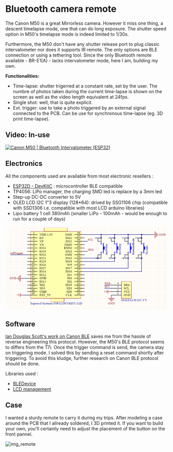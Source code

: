 # Bluetooth camera remote

The Canon M50 is a great Mirrorless camera. However it miss one thing, a descent timelapse mode, one that can do long exposure. The shutter speed option in M50's timelapse mode is indeed limited to 1/30s.

Furthermore, the M50 don't have any shutter release port to plug classic intervalometer nor does it supports IR remote. The only options are BLE connection or using a tethering tool.
Since the only Bluetooth remote available - BR-E1(A) - lacks intervalometer mode, here I am, building my own.

__Functionalities:__
* Time-lapse: shutter trigerred at a constant rate, set by the user. The numbre of photos taken during the current time-lapse is shown on the screen as well as the video length equivalent at 24fps.
* Single shot: well, that is quite explicit.
* Ext. trigger: use to take a photo triggered by an external signal connected to the PCB. Can be use for synchronous time-lapse (eg. 3D print time-lapse).


## Video: In-use

[![Canon M50 | Bluetooth Intervalometer (ESP32)](https://img.youtube.com/vi/HlmzDCDy0Z0/0.jpg)](https://www.youtube.com/watch?v=HlmzDCDy0Z0 "Canon M50 | Bluetooth Intervalometer (ESP32)")

## Electronics

All the components used are available from most electronic resellers :
* [ESP32D - DevKitC](https://docs.espressif.com/projects/esp-idf/en/latest/hw-reference/get-started-devkitc.html "ESP32 guide") : microcontroller BLE compatible
* TP4056: LiPo manager, the charging SMD led is replace by a 3mm led
* Step-up DC-DC converter to 5V
* OLED LCD I2C 1"3 display (128*64): drived by SSG1106 chip (compatible with SSD1306 i.e. compatible with most LCD arduino libraries)
* Lipo battery 1 cell 380mAh (smaller LiPo - 100mAh - would be enough to run for a couple of days) 

![diag_elec](/img/elecDiag.png)

## Software

[Ian Douglas Scott's work on Canon BLE](https://iandouglasscott.com/2018/07/04/canon-dslr-bluetooth-remote-protocol/) saves me from the hassle of reverse engineering this protocol. However, the M50's BLE protocol seems to differs from the T7i. Once the trigger command is send, the camera stay on triggering mode. I solved this by sending a reset command shortly after triggering. To avoid this kludge, further research on Canon BLE protocol should be done.

Libraries used : 
* [BLEDevice](https://github.com/nkolban/ESP32_BLE_Arduino)
* [LCD management](https://github.com/olikraus/u8g2)

## Case

I wanted a sturdy remote to carry it during my trips. After modeling a case around the PCB that I allready soldered, I 3D printed it. If you want to build your own, you'll certainly need to adjust the placement of the button on the front pannel.

![img_remote](/img/Remote_open.png)
